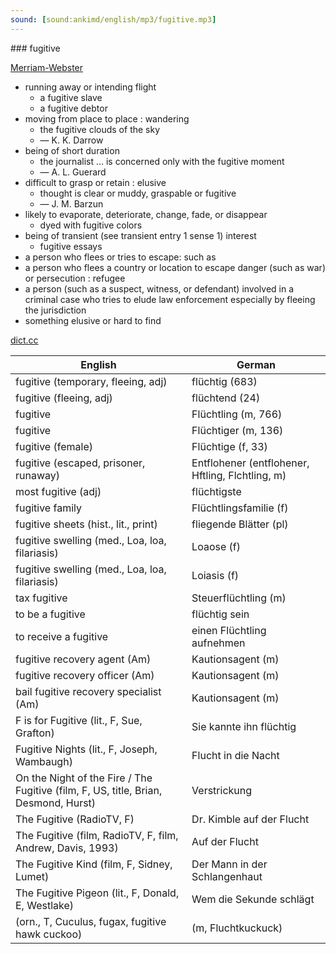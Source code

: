 ```yaml
---
sound: [sound:ankimd/english/mp3/fugitive.mp3]
---
```


\### fugitive

[Merriam-Webster](https://www.merriam-webster.com/dictionary/fugitive)

- running away or intending flight
    - a fugitive slave
    - a fugitive debtor
- moving from place to place : wandering
    - the fugitive clouds of the sky
    - — K. K. Darrow
- being of short duration
    - the journalist … is concerned only with the fugitive moment
    - — A. L. Guerard
- difficult to grasp or retain : elusive
    - thought is clear or muddy, graspable or fugitive
    - — J. M. Barzun
- likely to evaporate, deteriorate, change, fade, or disappear
    - dyed with fugitive colors
- being of transient (see transient entry 1 sense 1) interest
    - fugitive essays
- a person who flees or tries to escape: such as
- a person who flees a country or location to escape danger (such as war) or persecution : refugee
- a person (such as a suspect, witness, or defendant) involved in a criminal case who tries to elude law enforcement especially by fleeing the jurisdiction
- something elusive or hard to find

[dict.cc](https://www.dict.cc/fugitive)

| English        | German       |
| -------------- | ------------ |
| fugitive (temporary, fleeing, adj) | flüchtig (683) |
| fugitive (fleeing, adj) | flüchtend (24) |
| fugitive | Flüchtling (m, 766) |
| fugitive | Flüchtiger (m, 136) |
| fugitive (female) | Flüchtige (f, 33) |
| fugitive (escaped, prisoner, runaway) | Entflohener (entflohener, Hftling, Flchtling, m) |
| most fugitive (adj) | flüchtigste |
| fugitive family | Flüchtlingsfamilie (f) |
| fugitive sheets (hist., lit., print) | fliegende Blätter (pl) |
| fugitive swelling (med., Loa, loa, filariasis) | Loaose (f) |
| fugitive swelling (med., Loa, loa, filariasis) | Loiasis (f) |
| tax fugitive | Steuerflüchtling (m) |
| to be a fugitive | flüchtig sein |
| to receive a fugitive | einen Flüchtling aufnehmen |
| fugitive recovery agent (Am) | Kautionsagent (m) |
| fugitive recovery officer (Am) | Kautionsagent (m) |
| bail fugitive recovery specialist (Am) | Kautionsagent (m) |
| F is for Fugitive (lit., F, Sue, Grafton) | Sie kannte ihn flüchtig |
| Fugitive Nights (lit., F, Joseph, Wambaugh) | Flucht in die Nacht |
| On the Night of the Fire / The Fugitive (film, F, US, title, Brian, Desmond, Hurst) | Verstrickung |
| The Fugitive (RadioTV, F) | Dr. Kimble auf der Flucht |
| The Fugitive (film, RadioTV, F, film, Andrew, Davis, 1993) | Auf der Flucht |
| The Fugitive Kind (film, F, Sidney, Lumet) | Der Mann in der Schlangenhaut |
| The Fugitive Pigeon (lit., F, Donald, E, Westlake) | Wem die Sekunde schlägt |
|  (orn., T, Cuculus, fugax, fugitive hawk cuckoo) |  (m, Fluchtkuckuck) |
